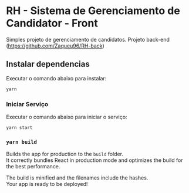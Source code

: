 # RH - Sistema de Gerenciamento de Candidator - Front
Simples projeto de gerenciamento de candidatos. Projeto back-end (https://github.com/Zaqueu96/RH-back)

## Instalar dependencias
Executar o comando abaixo para instalar:
```bash
yarn 
```

### Iniciar Serviço 
Executar o comando abaixo para iniciar o serviço:
```bash
yarn start
```

### `yarn build`

Builds the app for production to the `build` folder.\
It correctly bundles React in production mode and optimizes the build for the best performance.

The build is minified and the filenames include the hashes.\
Your app is ready to be deployed!

